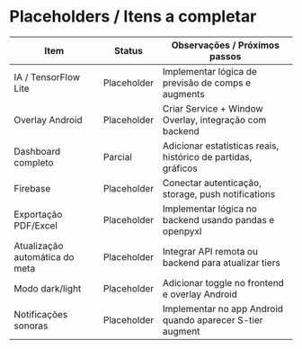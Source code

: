 # Placeholders / Itens a completar
| Item | Status | Observações / Próximos passos |
|------|--------|-------------------------------|
| IA / TensorFlow Lite | Placeholder | Implementar lógica de previsão de comps e augments |
| Overlay Android | Placeholder | Criar Service + Window Overlay, integração com backend |
| Dashboard completo | Parcial | Adicionar estatísticas reais, histórico de partidas, gráficos |
| Firebase | Placeholder | Conectar autenticação, storage, push notifications |
| Exportação PDF/Excel | Placeholder | Implementar lógica no backend usando pandas e openpyxl |
| Atualização automática do meta | Placeholder | Integrar API remota ou backend para atualizar tiers |
| Modo dark/light | Placeholder | Adicionar toggle no frontend e overlay Android |
| Notificações sonoras | Placeholder | Implementar no app Android quando aparecer S-tier augment |
